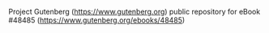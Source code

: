 Project Gutenberg (https://www.gutenberg.org) public repository for eBook #48485 (https://www.gutenberg.org/ebooks/48485)
